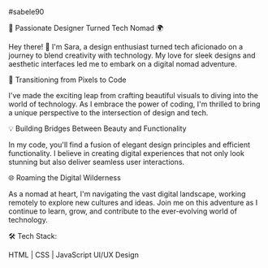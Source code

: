 #sabele90 

🎨 Passionate Designer Turned Tech Nomad 🌍

Hey there! 👋 I'm Sara, a design enthusiast turned tech aficionado on a journey to blend creativity with technology. My love for sleek designs and aesthetic interfaces led me to embark on a digital nomad adventure.

🚀 Transitioning from Pixels to Code

I've made the exciting leap from crafting beautiful visuals to diving into the world of technology. As I embrace the power of coding, I'm thrilled to bring a unique perspective to the intersection of design and tech.

💡 Building Bridges Between Beauty and Functionality

In my code, you'll find a fusion of elegant design principles and efficient functionality. I believe in creating digital experiences that not only look stunning but also deliver seamless user interactions.

🌐 Roaming the Digital Wilderness

As a nomad at heart, I'm navigating the vast digital landscape, working remotely to explore new cultures and ideas. Join me on this adventure as I continue to learn, grow, and contribute to the ever-evolving world of technology.

🛠️ Tech Stack:

HTML | CSS | JavaScript
UI/UX Design

